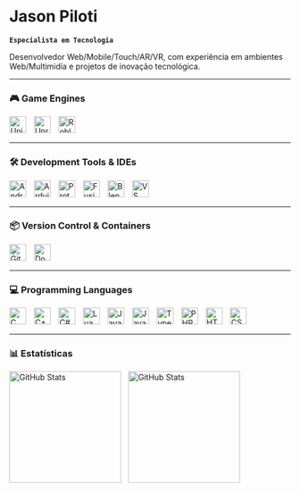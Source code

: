 #  Jason Piloti

**`Especialista em Tecnologia`**

Desenvolvedor Web/Mobile/Touch/AR/VR, com experiência em ambientes Web/Multimidía e projetos de inovação tecnológica.

---

### 🎮 Game Engines

<img src="https://cdn.jsdelivr.net/gh/devicons/devicon/icons/unity/unity-original.svg" title="Unity" alt="Unity" width="30px" style="padding-right:10px;" />
<img src="https://cdn.jsdelivr.net/gh/devicons/devicon/icons/unrealengine/unrealengine-original.svg" title="Unreal Engine" alt="Unreal Engine" width="30px" style="padding-right:10px;" />
<img src="https://seeklogo.com/images/R/roblox-logo-2E3A6E0D3C-seeklogo.com.png" title="Roblox" alt="Roblox" width="30px" style="padding-right:10px;" />

---

### 🛠️ Development Tools & IDEs

<img src="https://cdn.jsdelivr.net/gh/devicons/devicon/icons/androidstudio/androidstudio-original.svg" title="Android Studio" alt="Android Studio" width="30px" style="padding-right:10px;" />
<img src="https://cdn.jsdelivr.net/gh/devicons/devicon/icons/arduino/arduino-original.svg" title="Arduino" alt="Arduino" width="30px" style="padding-right:10px;" />
<img src="https://upload.wikimedia.org/wikipedia/commons/thumb/e/e7/Protheus_logo.png/600px-Protheus_logo.png" title="Protheus" alt="Protheus" width="30px" style="padding-right:10px;" />
<img src="https://seeklogo.com/images/A/autodesk-fusion-360-logo-28991A5DC5-seeklogo.com.png" title="Fusion 360" alt="Fusion 360" width="30px" style="padding-right:10px;" />
<img src="https://cdn.jsdelivr.net/gh/devicons/devicon/icons/blender/blender-original.svg" title="Blender" alt="Blender" width="30px" style="padding-right:10px;" />
<img src="https://cdn.jsdelivr.net/gh/devicons/devicon/icons/vscode/vscode-original.svg" title="VS Code" alt="VS Code" width="30px" style="padding-right:10px;" />

---

### 📦 Version Control & Containers

<img src="https://cdn.jsdelivr.net/gh/devicons/devicon/icons/git/git-original.svg" title="Git" alt="Git" width="30px" style="padding-right:10px;" />
<img src="https://cdn.jsdelivr.net/gh/devicons/devicon/icons/docker/docker-original.svg" title="Docker" alt="Docker" width="30px" style="padding-right:10px;" />

---

### 💻 Programming Languages

<img src="https://cdn.jsdelivr.net/gh/devicons/devicon/icons/c/c-original.svg" title="C" alt="C" width="30px" style="padding-right:10px;" />
<img src="https://cdn.jsdelivr.net/gh/devicons/devicon/icons/cplusplus/cplusplus-original.svg" title="C++" alt="C++" width="30px" style="padding-right:10px;" />
<img src="https://cdn.jsdelivr.net/gh/devicons/devicon/icons/csharp/csharp-original.svg" title="C#" alt="C#" width="30px" style="padding-right:10px;" />
<img src="https://upload.wikimedia.org/wikipedia/commons/c/cf/Lua-Logo.svg" title="Lua" alt="Lua" width="30px" style="padding-right:10px;" />
<img src="https://cdn.jsdelivr.net/gh/devicons/devicon/icons/java/java-original.svg" title="Java" alt="Java" width="30px" style="padding-right:10px;" />
<img src="https://cdn.jsdelivr.net/gh/devicons/devicon/icons/javascript/javascript-original.svg" title="JavaScript" alt="JavaScript" width="30px" style="padding-right:10px;" />
<img src="https://cdn.jsdelivr.net/gh/devicons/devicon/icons/typescript/typescript-original.svg" title="TypeScript" alt="TypeScript" width="30px" style="padding-right:10px;" />
<img src="https://cdn.jsdelivr.net/gh/devicons/devicon/icons/php/php-original.svg" title="PHP" alt="PHP" width="30px" style="padding-right:10px;" />
<img src="https://cdn.jsdelivr.net/gh/devicons/devicon/icons/html5/html5-original.svg" title="HTML5" alt="HTML5" width="30px" style="padding-right:10px;" />
<img src="https://cdn.jsdelivr.net/gh/devicons/devicon/icons/css3/css3-original.svg" title="CSS3" alt="CSS3" width="30px" style="padding-right:10px;" />

---

### 📊 Estatísticas

<p>
  <img 
    align="left" 
    alt="GitHub Stats" 
    height="200" 
    style="padding-right: 10px;" 
    src="https://github-readme-stats.vercel.app/api?username=blackhonter&show_icons=true&theme=catppuccin_latte&include_all_commits=true&locale=pt-br" 
  />
  <img 
    align="left" 
    alt="GitHub Stats" 
    height="200" 
    src="https://github-readme-stats.vercel.app/api/top-langs/?username=blackhonter&theme=catppuccin_latte&layout=compact&custom_title=Tecnologias&langs_count=9" 
  />
</p>
